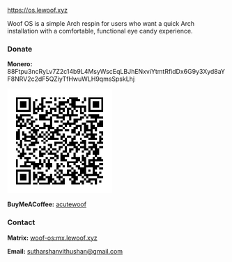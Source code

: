 https://os.lewoof.xyz

Woof OS is a simple Arch respin for users who want a quick Arch installation with a comfortable, functional eye candy experience.

### Donate
**Monero:** 88Ftpu3ncRyLv7Z2c14b9L4MsyWscEqLBJhENxviYtmtRfidDx6G9y3Xyd8aYF8NRV2c2dF5QZiyTfHwuWLH9qmsSpskLhj

![Monero](./profile/monero.png)

**BuyMeACoffee:** [acutewoof](https://buymeacoffee.com/acutewoof)

### Contact
**Matrix:** [woof-os:mx.lewoof.xyz](https://matrix.to/#/#woof-os:mx.lewoof.xyz)

**Email:** sutharshanvithushan@gmail.com
